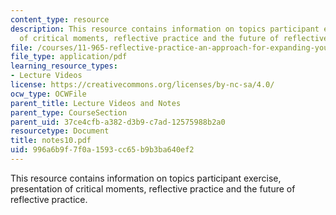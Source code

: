 ```yaml
---
content_type: resource
description: This resource contains information on topics participant exercise, presentation
  of critical moments, reflective practice and the future of reflective practice.
file: /courses/11-965-reflective-practice-an-approach-for-expanding-your-learning-frontiers-january-iap-2007/996a6b9f7f0a1593cc65b9b3ba640ef2_notes10.pdf
file_type: application/pdf
learning_resource_types:
- Lecture Videos
license: https://creativecommons.org/licenses/by-nc-sa/4.0/
ocw_type: OCWFile
parent_title: Lecture Videos and Notes
parent_type: CourseSection
parent_uid: 37ce4cfb-a382-d3b9-c7ad-12575988b2a0
resourcetype: Document
title: notes10.pdf
uid: 996a6b9f-7f0a-1593-cc65-b9b3ba640ef2
---
```

This resource contains information on topics participant exercise, presentation of critical moments, reflective practice and the future of reflective practice.